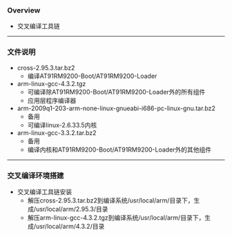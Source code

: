 ### Overview 

  - 交叉编译工具链

------ 

### 文件说明

  - cross-2.95.3.tar.bz2 
    - 编译AT91RM9200-Boot/AT91RM9200-Loader
  - arm-linux-gcc-4.3.2.tgz
    - 可编译除AT91RM9200-Boot/AT91RM9200-Loader外的所有组件
    - 应用层程序编译器
  - arm-2009q1-203-arm-none-linux-gnueabi-i686-pc-linux-gnu.tar.bz2
    - 备用
    - 可编译linux-2.6.33.5内核
  - arm-linux-gcc-3.3.2.tar.bz2
    - 备用
    - 编译内核和AT91RM9200-Boot/AT91RM9200-Loader外的其他组件

------

### 交叉编译环境搭建
  
  - 交叉编译工具链安装
    - 解压cross-2.95.3.tar.bz2到编译系统/usr/local/arm/目录下，生成/usr/local/arm/2.95.3/目录
    - 解压arm-linux-gcc-4.3.2.tgz到编译系统/usr/local/arm/目录下，生成/usr/local/arm/4.3.2/目录
  


